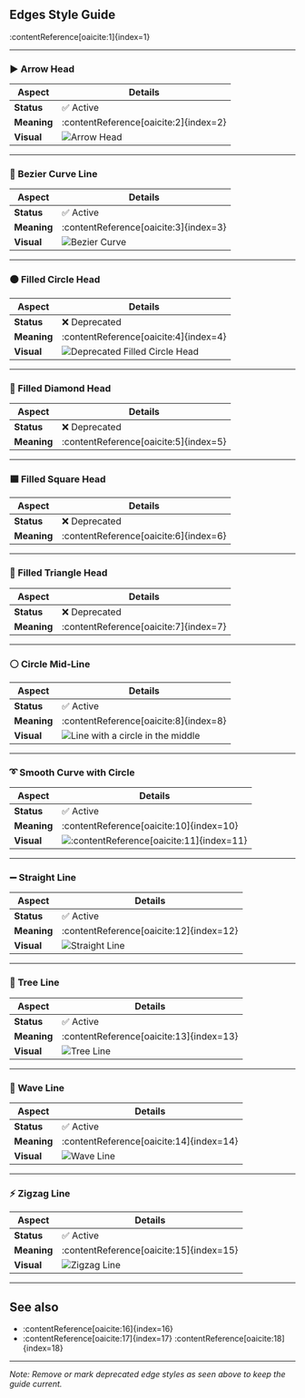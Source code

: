 ## Edges Style Guide

:contentReference[oaicite:1]{index=1}

---

### ▶ Arrow Head  
| Aspect    | Details |
|----------|---------|
| **Status** | ✅ Active |
| **Meaning** | :contentReference[oaicite:2]{index=2} |
| **Visual** | ![Arrow Head](../../images/edges/arrow-head.png) |

---

### 🔄 Bezier Curve Line  
| Aspect | Details |
|--------|---------|
| **Status** | ✅ Active |
| **Meaning** | :contentReference[oaicite:3]{index=3} |
| **Visual** | ![Bezier Curve](../../images/edges/bezier-curve.png) |

---

### ⚫ Filled Circle Head  
| Aspect | Details |
|--------|---------|
| **Status** | ❌ Deprecated |
| **Meaning** | :contentReference[oaicite:4]{index=4} |
| **Visual** | ![Deprecated Filled Circle Head](../../images/edges/deprecated-filled-circle-head.png) |

---

### 💎 Filled Diamond Head  
| Aspect | Details |
|--------|---------|
| **Status** | ❌ Deprecated |
| **Meaning** | :contentReference[oaicite:5]{index=5} |

---

### 🟦 Filled Square Head  
| Aspect | Details |
|--------|---------|
| **Status** | ❌ Deprecated |
| **Meaning** | :contentReference[oaicite:6]{index=6} |

---

### 🔺 Filled Triangle Head  
| Aspect | Details |
|--------|---------|
| **Status** | ❌ Deprecated |
| **Meaning** | :contentReference[oaicite:7]{index=7} |

---

### ⚪ Circle Mid-Line  
| Aspect | Details |
|--------|---------|
| **Status** | ✅ Active |
| **Meaning** | :contentReference[oaicite:8]{index=8} |
| **Visual** | ![Line with a circle in the middle](../../images/edges/line-with-circle.png) |

---

### ➰ Smooth Curve with Circle  
| Aspect | Details |
|--------|---------|
| **Status** | ✅ Active |
| **Meaning** | :contentReference[oaicite:10]{index=10} |
| **Visual** | ![:contentReference[oaicite:11]{index=11}](../../images/edges/smooth-line-circle.png) |

---

### ➖ Straight Line  
| Aspect | Details |
|--------|---------|
| **Status** | ✅ Active |
| **Meaning** | :contentReference[oaicite:12]{index=12} |
| **Visual** | ![Straight Line](../../images/edges/straight-line.png) |

---

### 🌳 Tree Line  
| Aspect | Details |
|--------|---------|
| **Status** | ✅ Active |
| **Meaning** | :contentReference[oaicite:13]{index=13} |
| **Visual** | ![Tree Line](../../images/edges/tree-line.png) |

---

### 🌊 Wave Line  
| Aspect | Details |
|--------|---------|
| **Status** | ✅ Active |
| **Meaning** | :contentReference[oaicite:14]{index=14} |
| **Visual** | ![Wave Line](../../images/edges/wave-line.png) |

---

### ⚡ Zigzag Line  
| Aspect | Details |
|--------|---------|
| **Status** | ✅ Active |
| **Meaning** | :contentReference[oaicite:15]{index=15} |
| **Visual** | ![Zigzag Line](../../images/edges/zigzag-line.png) |

---

## See also
- :contentReference[oaicite:16]{index=16}  
- :contentReference[oaicite:17]{index=17} :contentReference[oaicite:18]{index=18}

---

*Note: Remove or mark deprecated edge styles as seen above to keep the guide current.*
